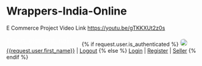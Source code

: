 # Wrappers-India-Online
E Commerce Project
Video Link https://youtu.be/gTKKXUt2z0s



<div class="user_links pt-1">
				<a href="{% url 'main_cart' %}" style="font-size: 22px; color: #fff; margin-right: 20px;"><i
						class="fa fa-shopping-cart" aria-hidden="true"></i><sup><span class="badge"
							id="cart_no">{{cart_element_no}}</span></sup></a>
				{% if request.user.is_authenticated %}
				<a href="##" data-container="body" data-toggle="popover" data-placement="bottom" data-trigger="focus"
					data-html="true"
					data-content="<a href='{% url 'myorders' %}'>My Order</a><br><a href='{% url 'account_settings' %}'>Account Settings</a>"><img
						src="{{request.user.userdetail.photo.url}}"
						style="height: 20px; width: 20px; border-radius: 10px; margin-right: 3px;">{{request.user.first_name}}</a>&nbsp;|
				<a href="{% url 'logout' %}">Logout</a>
				{% else %}
				<a href="{% url 'login' %}">Login</a>&nbsp;|
				<a href="{% url 'signup' %}">Register</a>&nbsp;|
				<a href="{% url 'seller_signup' %}">Seller</a>
				{% endif %}